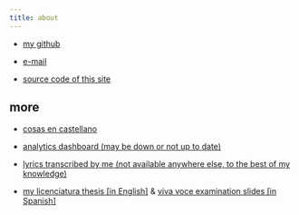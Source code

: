 ```yaml
---
title: about
---
```


* [my github](https://github.com/gciruelos/)

* [e-mail](/static/mail.txt)

* [source code of this site](https://github.com/gciruelos/gciruelos.com)


more
----

* [cosas en castellano](/argentina/index.html)

* [analytics dashboard (may be down or not up to date)](/analytics.html)

* [lyrics transcribed by me (not available anywhere else, to the best of my knowledge)](https://lyrics.gciruelos.com)

* [my licenciatura thesis \[in English\]](/static/thesis-gciruelos.pdf) &
  [viva voce examination slides \[in Spanish\]](/static/defensa-gciruelos.pdf)

